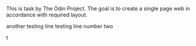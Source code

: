 This is task by The Odin Project. 
The goal is to create a single page web in accordance with required layout. 

another testing line
testing line number two


t
